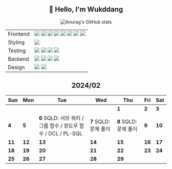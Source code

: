 <div align="center">

## 🙌 Hello, I'm Wukddang

![Anurag's GitHub stats](https://github-readme-stats.vercel.app/api?username=wukdddang&show_icons=true&theme=radical)

<table align="center">
    <!-- Row for Frontend Technologies -->
    <tr>
        <td>
          Frontend
        </td>
        <td>
            <img src="https://img.shields.io/badge/-HTML5-E34F26?logo=html5&logoColor=white&style=plastic" />
            <img src="https://img.shields.io/badge/-CSS3-1572B6?logo=css3&logoColor=white&style=plastic" />
            <img src="https://img.shields.io/badge/-JavaScript-F7DF1E?logo=javascript&logoColor=white&style=plastic" />
            <img src="https://img.shields.io/badge/-TypeScript-3178C6?logo=typescript&logoColor=white&style=plastic" />
            <img src="https://img.shields.io/badge/-React.JS-61DAFB?logo=react&logoColor=white&style=plastic" />
            <img src="https://img.shields.io/badge/-Leaflet.JS-199900?logo=leaflet&logoColor=white&style=plastic" />
            <img src="https://img.shields.io/badge/-Next.JS-000000?logo=next.js&logoColor=white&style=plastic" />
            <img src="https://img.shields.io/badge/-Three.JS-000000?logo=three.js&logoColor=white&style=plastic" />
        </td>
    </tr>
    <!-- Row for Testing Technologies -->
    <tr>
        <td>Styling</td>
        <td>
            <img src="https://img.shields.io/badge/-TailwindCSS-06B6D4?logo=tailwindcss&logoColor=white&style=plastic" />
        </td>
    </tr>
    <tr>
        <td>Testing</td>
        <td>
            <img src="https://img.shields.io/badge/-Jest-C21325?logo=jest&logoColor=white&style=plastic" />
            <img src="https://img.shields.io/badge/-Vitest-6E9F18?logo=vitest&logoColor=white&style=plastic" />
            <img src="https://img.shields.io/badge/-React Testing library-E33332?logo=testing-library&logoColor=white&style=plastic" />
            <img src="https://img.shields.io/badge/-Mock Service Worker-FF6A33?logo=mock service worker&logoColor=white&style=plastic" />
        </td>
    </tr>
    <!-- Row for Backend Technologies -->
    <tr>
        <td>Backend</td>
        <td>
            <img src="https://img.shields.io/badge/-Node.JS-339933?logo=node.js&logoColor=white&style=plastic" />
            <img src="https://img.shields.io/badge/-MongoDB-47A248.svg?logo=mongodb&logoColor=white&style=plastic" />
            <img src="https://img.shields.io/badge/-Mongoose-880000?logo=mongoose&logoColor=white&style=plastic" />
            <img src="https://img.shields.io/badge/-Docker-2496ED?logo=docker&logoColor=white&style=plastic" />
        </td>
    </tr>
    <!-- Row for Styling Technologies -->
    <tr>
        <td>Design</td>
        <td>
            <img src="https://img.shields.io/badge/-Figma-F24E1E?logo=figma&logoColor=white&style=plastic" />
            <img src="https://img.shields.io/badge/-Storybook-FF4785?logo=storybook&logoColor=white&style=plastic" />
        </td>
    </tr>
</table>

<!--CALENDAR-START-->
## 2024/02

| Sun | Mon | Tue | Wed | Thu | Fri | Sat |
| --- | --- | --- | --- | --- | --- | --- |
|     |     |     |     | **1** | **2** | **3** |
| **4** | **5** | **6** SQLD: 서브 쿼리 / 그룹 함수 / 윈도우 함수 / DCL / PL-SQL | **7** SQLD: 문제 풀이 | **8** SQLD: 문제 풀이 | **9** | **10** |
| **11** | **12** | **13** | **14** | **15** | **16** | **17** |
| **18** | **19** | **20** | **21** | **22** | **23** | **24** |
| **25** | **26** | **27** | **28** | **29** |

<!--CALENDAR-END-->
